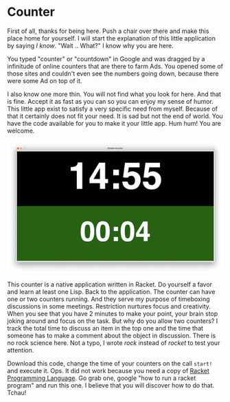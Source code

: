 # Counter

First of all, thanks for being here.  Push a chair over there and make this place home for yourself.  I will start the explanation of this little application by saying *I know*.  "Wait .. What?"  I know why you are here.

You typed "counter" or "countdown" in Google and was dragged by a infinitude of online counters that are there to farm Ads.  You opened some of those sites and couldn't even see the numbers going down, because there were some Ad on top of it.

I also know one more thin.  You will not find what you look for here.  And that is fine.  Accept it as fast as you can so you can enjoy my sense of humor.  This little app exist to satisfy a very specific need from myself.  Because of that it certainly does not fit your need.  It is sad but not the end of world.  You have the code available for you to make it your little app.  Hum hum!  You are welcome.

![](assets/screenshot.png "Screenshot")

This counter is a native application written in Racket.  Do yourself a favor and learn at least one Lisp.  Back to the application.  The counter can have one or two counters running.  And they serve my purpose of timeboxing discussions in some meetings.  Restriction nurtures focus and creativity.  When you see that you have 2 minutes to make your point, your brain stop joking around and focus on the task.  But why do you allow two counters?  I track the total time to discuss an item in the top one and the time that someone has to make a comment about the object in discussion.  There is no rock science here.  Not a typo, I wrote *rock* instead of *rocket* to test your attention.

Download this code, change the time of your counters on the call `start!` and execute it.  Ops.  It did not work because you need a copy of [Racket Programming Language](https://racket-lang.org/).  Go grab one, google "how to run a racket program" and run this one.  I believe that you will discover how to do that.  Tchau!

